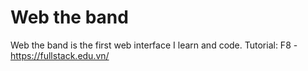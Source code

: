 # Web the band
 Web the band is the first web interface I learn and code. 
Tutorial: F8 - https://fullstack.edu.vn/
